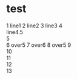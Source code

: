# test

1  line1
2  line2
3  line3
4  
line4.5  
5  
6  over5
7  over6
8  over5
9  
10  
11  
12  
13